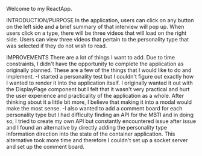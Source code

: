 Welcome to my ReactApp. 

INTRODUCTION/PURPOSE
In the application, users can click on any button on the left side and a brief summary of that interview will pop up.   When users click on a type, there will be three videos that will load on the right side.  Users can view three videos that pertain to the personality type that was selected if they do not wish to read.   

IMPROVEMENTS
There are a lot of things I want to add. Due to time constraints, I didn't have the opportunity to complete the application as originally planned.  These are a few of the things that I would like to do and implement.
-I started a personality test but I couldn't figure out exactly how I wanted to render it into the application itself.  I originally wanted it out with the DisplayPage component but I felt that it wasn't very practical and hurt the user experience and practicality of the application as a whole.  After thinking about it a little bit more, I believe that making it into a modal would make the most sense. 
-I also wanted to add a comment board for each personality type but I had difficulty finding an API for the MBTI and in doing so, I tried to create my own API but constantly encountered issue after issue and I found an alternative by directly adding the personality type information direction into the state of the container application.  This alternative took more time and therefore I couldn't set up a socket server and set up the comment board.   

